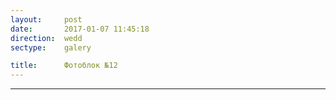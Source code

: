 ```yaml
---
layout:     post
date:       2017-01-07 11:45:18
direction:  wedd
sectype:    galery

title:      Фотоблок №12
---
```


<section class="wedd_galery">                       
    <div id="fotoblock-12" class="owl-carousel owl-theme same_galery">
        <a href="#galery" class="item"><div class="img_inline" style="background-image: url(../images/wedd/12_1.jpg)"></div></a>
        <a href="#galery" class="item"><div class="img_inline" style="background-image: url(../images/wedd/12_2.jpg)"></div></a>
        <a href="#galery" class="item"><div class="img_inline" style="background-image: url(../images/wedd/12_3.jpg)"></div></a>
        <a href="#galery" class="item"><div class="img_inline" style="background-image: url(../images/wedd/12_4.jpg)"></div></a>
        <a href="#galery" class="item"><div class="img_inline" style="background-image: url(../images/wedd/12_5.jpg)"></div></a>
        <a href="#galery" class="item"><div class="img_inline" style="background-image: url(../images/wedd/12_6.jpg)"></div></a>
    </div>
    <div class="container">
        <hr class="style-wedd">
    </div>
</section>
